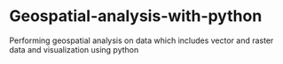 # Geospatial-analysis-with-python
Performing geospatial analysis on data which includes vector and raster data and visualization using python
